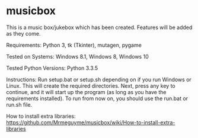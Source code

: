 # musicbox

This is a music box/jukebox which has been created. Features will be added as they come.

Requirements:
Python 3,
tk (Tkinter),
mutagen,
pygame

Tested on Systems:
Windows 8.1,
Windows 8,
Windows 10

Tested Python Versions:
Python 3.3.5

Instructions:
Run setup.bat or setup.sh depending on if you run Windows or Linux. This will create the required directories.
Next, press any key to continue, and it will start up the program (as long as you have the requirements installed).
To run from now on, you should use the run.bat or run.sh file.

How to install extra libraries:
https://github.com/Mrmeguyme/musicbox/wiki/How-to-install-extra-libraries
